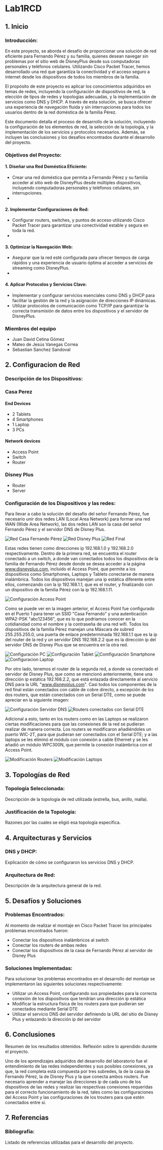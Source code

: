 # Lab1RCD
  
## 1. Inicio
### Introducción:
En este proyecto, se aborda el desafío de proporcionar una solución de red eficiente para Fernando Pérez y su familia, quienes desean navegar sin problemas por el sitio web de DisneyPlus desde sus computadoras personales y teléfonos celulares. Utilizando Cisco Packet Tracer, hemos desarrollado una red que garantiza la conectividad y el acceso seguro a internet desde los dispositivos de todos los miembros de la familia.

El propósito de este proyecto es aplicar los conocimientos adquiridos en temas de redes, incluyendo la configuración de dispositivos de red, la elección de tipos de redes y topologías adecuadas, y la implementación de servicios como DNS y DHCP. A través de esta solución, se busca ofrecer una experiencia de navegación fluida y sin interrupciones para todos los usuarios dentro de la red doméstica de la familia Pérez.

Este documento detalla el proceso de desarrollo de la solución, incluyendo la configuración de los elementos de red, la selección de la topología, y la implementación de los servicios y protocolos necesarios. Además, se incluyen las conclusiones y los desafíos encontrados durante el desarrollo del proyecto.
### Objetivos del Proyecto:
#### 1. Diseñar una Red Doméstica Eficiente:
+ Crear una red doméstica que permita a Fernando Pérez y su familia acceder al sitio web de DisneyPlus desde múltiples dispositivos, incluyendo computadoras personales y teléfonos celulares, sin interrupciones.
+ 
#### 2. Implementar Configuraciones de Red:
+ Configurar routers, switches, y puntos de acceso utilizando Cisco Packet Tracer para garantizar una conectividad estable y segura en toda la red.
+ 
#### 3. Optimizar la Navegación Web:
+ Asegurar que la red esté configurada para ofrecer tiempos de carga rápidos y una experiencia de usuario óptima al acceder a servicios de streaming como DisneyPlus.
+ 
#### 4. Aplicar Protocolos y Servicios Clave:

+ Implementar y configurar servicios esenciales como DNS y DHCP para facilitar la gestión de la red y la asignación de direcciones IP dinámicas.
+ Utilizar protocolos de comunicación como TCP/IP para garantizar la correcta transmisión de datos entre los dispositivos y el servidor de DisneyPlus.

### Miembros del equipo
+ Juan David Cetina Gómez
+ Mateo de Jesús Vanegas Correa
+ Sebastian Sanchez Sandoval

## 2. Configuracion de Red
### Descripción de los Dispositivos:
### Casa Perez
#### End Devices
+ 2 Tablets
+ 4 Smartphones
+ 1 Laptop
+ 3 PCs

#### Network devices
+ Access Point
+ Switch
+ Router

### Disney Plus
+ Router
+ Server

### Configuración de los Dispositivos y las redes:
Para llevar a cabo la solución del desafío del señor Fernando Pérez, fue necesario unir dos redes LAN (Local Area Network) para formar una red WAN (Wide Area Network), las dos redes LAN son la casa del señor Fernando Pérez y el servidor DNS de Disney Plus.

![Red Casa Fernando Pérez](RedCasaFernandoPerez.jpg)
![Red Disney Plus](RedDisneyPlus.jpg)
![Red Final](RedCompleta.jpg)

Estas redes tienen como direcciones ip 192.168.1.0 y 192.168.2.0 respectivamente. Dentro de la primera red, se encuentra el router conectado a un switch, a donde van conectados todos los dispositivos de la familia de Fernando Pérez desde donde se desea acceder a la página www.disneyplus.com, incluido el Access Point, que permite a los dispositivos como Smartphones, Laptops y Tablets conectarse de manera inalámbrica. Todos los dispositivos manejan una ip estática diferente entre ellos, comenzando con la ip 192.168.1.1, que es el router, y finalizando con un dispositivo de la familia Pérez con la ip 192.168.1.11. 

![Configuración Access Point](ConfiguracionAccesPoint.jpg)

Como se puede ver en la imagen anterior, el Access Point fue configurado en el Puerto 1 para tener un SSID "Casa Fernando" y una autenticación WPA2-PSK "abc123456", que es lo que podriamos conocer en la cotidianidad como el nombre y la contraseña de una red wifi. Todos los dispositivos de la familia Pérez manejan una Máscara de subred 255.255.255.0, una puerta de enlace predeterminada 192.168.1.1 que es la ip del router de la red y un servidor DNS 192.168.2.2 que es la dirección ip del servidor DNS de Disney Plus que se encuentra en la otra red.

![Configuración PC](ConfiguracionPC.jpg)
![Configuración Tablet](ConfiguracionTablet.jpg)
![Comfiguración Smartphone](ComfiguracionSmartphone.jpg)
![Configuracion Laptop](ConexionWirelessLaptop.jpg)

Por otro lado, tenemos el router de la segunda red, a donde va conectado el servidor de Disney Plus, que como se mencionó anteriormente, tiene una dirección ip estática 192.168.2.2, que está enlazada directamente al servicio DNS para la URL "www.disneyplus.com". Casi todos los componentes de la red final están conectados con cable de cobre directo, a excepción de los dos routers, que están conectados con un Serial DTE, como se puede apreciar en la siguiente imagen:

![Configuración Servidor DNS](ConfiguracionServer.jpg)
![Routers conectados con Serial DTE](RedWAN.jpg)

Adicional a esto, tanto en los routers como en las Laptops se realizaron ciertas modificaciones para que las conexiones de la red se pudieran realizar de manera correcta. Los routers se modificaron añadiéndoles un puerto WIC-2T, para que pudieran ser conectados con el Serial DTE; y a las laptops se les eliminó el módulo con conexión a cable Ethernet y se les añadió un módulo WPC300N, que permite la conexión inalámbrica con el Access Point.

![Modificación Routers](ModificacionRouter.jpg)
![Modificación Laptops](ModificacionLaptop.jpg)

## 3. Topologías de Red
### Topología Seleccionada:
Descripción de la topología de red utilizada (estrella, bus, anillo, malla).

### Justificación de la Topología:
Razones por las cuales se eligió esa topología específica.

## 4. Arquitecturas y Servicios
### DNS y DHCP: 
Explicación de cómo se configuraron los servicios DNS y DHCP.

### Arquitectura de Red:
Descripción de la arquitectura general de la red.

## 5. Desafíos y Soluciones
### Problemas Encontrados:
Al momento de realizar el montaje en Cisco Packet Tracer los principales problemas encontrados fueron:
+ Conectar los dispositivos inalámbricos al switch
+ Conectar los routers de ambas redes
+ Conectar los dispositivos de la casa de Fernando Pérez al servidor de Disney Plus


### Soluciones Implementadas:
Para solucionar los problemas encontrados en el desarrollo del montaje se implementaron las siguientes soluciones respectivamente:
+ Utilizar un Access Point, configurando sus propiedades para la correcta conexión de los dispositivos que tendrían una dirección ip estática
+ Modificar la estructura física de los routers para que pudieran ser conectados mediante Serial DTE
+ Utilizar el servicio DNS del servidor definiendo la URL del sitio de Disney Plus y enlazando la dirección ip del servidor

## 6. Conclusiones
Resumen de los resultados obtenidos. Reflexión sobre lo aprendido durante el proyecto.

Uno de los aprendizajes adquiridos del desarrollo del laboratorio fue el entendimiento de las redes independientes y sus posibles conexiones, ya que, la red completa está compuesta por tres subredes, la de la casa de Fernando Pérez, la de Disney Plus y la que conecta ambos routers. Fue necesario aprender a manejar las direcciones ip de cada uno de los dispositivos de las redes y realizar las respectivas conexiones requeridas para el correcto funcionamiento de la red, tales como las configuraciones del Access Point y las configuraciones de los trouters para que estén conectados entre sí. 

## 7. Referencias
### Bibliografía:
Listado de referencias utilizadas para el desarrollo del proyecto.

